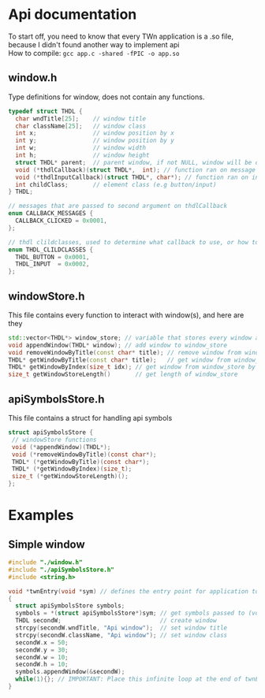 # Api documentation
To start off, you need to know that every TWn application is a .so file, because I didn't found another way to implement api<br>
How to compile: ```gcc app.c -shared -fPIC -o app.so```
## window.h
Type definitions for window, does not contain any functions.
```c++
typedef struct THDL {
  char wndTitle[25];    // window title
  char className[25];   // window class
  int x;                // window position by x
  int y;                // window position by y
  int w;                // window width
  int h;                // window height
  struct THDL* parent;  // parent window, if not NULL, window will be defined as a children element
  void (*thdlCallback)(struct THDL*,  int); // function ran on message (e.g mouse click)
  void (*thdlInputCallback)(struct THDL*, char*); // function ran on input (when text typed)
  int childClass;       // element class (e.g button/input)
} THDL;

// messages that are passed to second argument on thdlCallback
enum CALLBACK_MESSAGES {
  CALLBACK_CLICKED = 0x0001,
};

// thdl clildclasses, used to determine what callback to use, or how to render the element
enum THDL_CLILDCLASSES {
  THDL_BUTTON = 0x0001, 
  THDL_INPUT  = 0x0002,
};
```

## windowStore.h
This file contains every function to interact with window(s), and here are they

```c++
std::vector<THDL*> window_store; // variable that stores every window and it's children
void appendWindow(THDL* window); // add window to window_store
void removeWindowByTitle(const char* title); // remove window from window_store by title
THDL* getWindowByTitle(const char* title);   // get window from window_store by title
THDL* getWindowByIndex(size_t idx); // get window from window_store by index
size_t getWindowStoreLength()       // get length of window_store
```

## apiSymbolsStore.h
This file contains a struct for handling api symbols

```c
struct apiSymbolsStore {
 // windowStore functions
 void (*appendWindow)(THDL*);
 void (*removeWindowByTitle)(const char*);
 THDL* (*getWindowByTitle)(const char*);
 THDL* (*getWindowByIndex)(size_t);
 size_t (*getWindowStoreLength)();
};
```

# Examples
## Simple window
```c
#include "./window.h"
#include "./apiSymbolsStore.h"
#include <string.h>

void *twnEntry(void *sym) // defines the entry point for application to start
{
  struct apiSymbolsStore symbols;
  symbols = *(struct apiSymbolsStore*)sym; // get symbols passed to (void* sym)
  THDL secondW;                            // create window
  strcpy(secondW.wndTitle, "Api window");  // set window title
  strcpy(secondW.className, "Api window"); // set window class
  secondW.x = 50;
  secondW.y = 30;
  secondW.w = 10;
  secondW.h = 10;
  symbols.appendWindow(&secondW);
  while(1){}; // IMPORTANT: Place this infinite loop at the end of twnEntry to not unload windows you created, or you'll get segmentation fault. This infinite loop will not stop TWn from execution, because twnEntry runs in a thread
}
```

